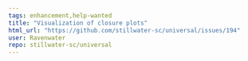 ```yaml
---
tags: enhancement,help-wanted
title: "Visualization of closure plots"
html_url: "https://github.com/stillwater-sc/universal/issues/194"
user: Ravenwater
repo: stillwater-sc/universal
---
```


